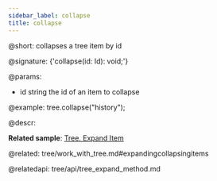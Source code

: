 ```yaml
---
sidebar_label: collapse
title: collapse
---          
```


@short: collapses a tree item by id

@signature: {'collapse(id: Id): void;'}

@params:
- id	string		the id of an item to collapse

@example:
tree.collapse("history");



@descr:

**Related sample**: [Tree. Expand Item](https://snippet.dhtmlx.com/esxb15hm)

@related: tree/work_with_tree.md#expandingcollapsingitems



@relatedapi: tree/api/tree_expand_method.md
